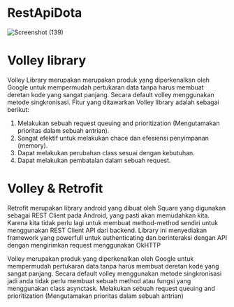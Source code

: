 # RestApiDota
![Screenshot (139)](https://user-images.githubusercontent.com/54672937/117616469-5e950500-b195-11eb-8e31-de46ba430f42.png)
# Volley library
Volley Library merupakan merupakan produk yang diperkenalkan oleh Google untuk
mempermudah pertukaran data tanpa harus membuat deretan kode yang sangat panjang. Secara
default volley menggunakan metode singkronisasi.
Fitur yang ditawarkan Volley library adalah sebagai berikut:
1. Melakukan sebuah request queuing and prioritization (Mengutamakan prioritas dalam
sebuah antrian).
2. Sangat efektif untuk melakukan chace dan efesiensi penyimpanan (memory).
3. Dapat melakukan perubahan class sesuai dengan kebutuhan.
4. Dapat melakukan pembatalan dalam sebuah request.
# Volley & Retrofit
Retrofit merupakan library android yang dibuat oleh Square yang digunakan sebagai REST Client pada Android, yang pasti akan memudahkan kita. Karena kita tidak perlu lagi untuk membuat method-method sendiri untuk menggunakan REST Client API dari backend. Library ini menyediakan framework yang powerfull untuk authenticating dan berinteraksi dengan API dengan mengirimkan request menggunakan OkHTTP

Volley merupakan produk yang diperkenalkan oleh Google untuk mempermudah pertukaran data tanpa harus membuat deretan kode yang sangat panjang. Secara default volley menggunakan metode singkronisasi jadi anda tidak perlu membuat sebuah method atau fungsi yang menggunakan class asynctask.
Melakukan sebuah request queuing and prioritization (Mengutamakan prioritas dalam sebuah antrian)
